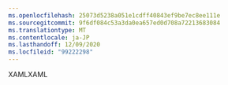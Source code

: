 ```yaml
---
ms.openlocfilehash: 25073d5238a051e1cdff40843ef9be7ec8ee111e
ms.sourcegitcommit: 9f6df084c53a3da0ea657ed0d708a72213683084
ms.translationtype: MT
ms.contentlocale: ja-JP
ms.lasthandoff: 12/09/2020
ms.locfileid: "99222298"
---
```

<span data-ttu-id="c813c-101">XAML</span><span class="sxs-lookup"><span data-stu-id="c813c-101">XAML</span></span>
